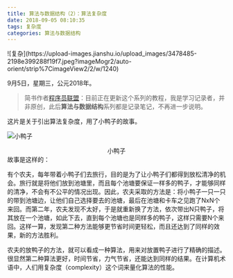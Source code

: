 ```yaml
---
title: 算法与数据结构（2）：算法复杂度
date: 2018-09-05 08:10:35
tags: 复杂度
categories: 算法与数据结构
---
```


<meta name="referrer" content="no-referrer" />
![复杂](https://upload-images.jianshu.io/upload_images/3478485-2198e399288f19f7.jpeg?imageMogr2/auto-orient/strip%7CimageView2/2/w/1240)

9月5日，星期三，公元2018年。

> 简书作者[程序员联盟](https://www.jianshu.com/u/44339a8a9afa)：目前正在更新这个系列的教程，我是学习记录者，并非原创，此后**算法与数据结构**系列都是记录笔记，不再进一步说明。

<!--more-->



这片是关于引出算法复杂度，用了小鸭子的故事。

![小鸭子](https://upload-images.jianshu.io/upload_images/3478485-f667aaa8497301ce.jpeg?imageMogr2/auto-orient/strip%7CimageView2/2/w/1240)

<center>小鸭子</center>
故事是这样的：

有个农夫，每年带着小鸭子们去旅行，目的是为了让小鸭子们都得到放松清净的机会。旅行就是将他们放到池塘里，而且每个池塘要保证一样多的鸭子，才能够同样的清净，不会有不公平的情况出现。因此，农夫采取的方法是：将小鸭子一只一只的带到池塘边，让他们自己选择要去的池塘，最后在池塘和卡车之见跑了NxN个来回。而第二年，农夫发现不太好，于是就重新换了方法，依次带出N只鸭子，将其放在一个池塘，如此下去，直到每个池塘也是同样多的鸭子，这样只需要N个来回。这样一算，发现第二种方法能够更节省时间更轻松，而且还达到了同样的效果，新的方法胜利。

农夫的放鸭子的方法，就可以看成一种算法，用来对放置鸭子进行了精确的描述。很显然第二种算法更好，时间节省，力气节省，还能达到同样的结果。在计算机术语中，人们用复杂度（complexity）这个词来量化算法的性能。
